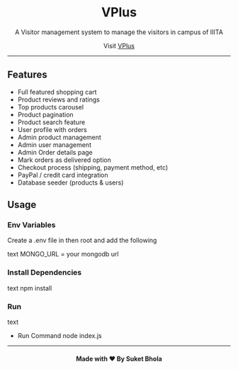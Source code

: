 <h1 align="center">VPlus</h1>
<p align = "center">A Visitor management system to manage the visitors in campus of IIITA
<p align="center">Visit <a href="https://vistor-management-system.herokuapp.com/">VPlus</a></p>

</p>

---

## Features
* Full featured shopping cart
* Product reviews and ratings
* Top products carousel
* Product pagination
* Product search feature
* User profile with orders
* Admin product management
* Admin user management
* Admin Order details page
* Mark orders as delivered option
* Checkout process (shipping, payment method, etc)
* PayPal / credit card integration
* Database seeder (products & users)



## Usage


### Env Variables

Create a .env file in then root and add the following

text
MONGO_URL = your mongodb url


### Install Dependencies

text
npm install


### Run

text
* Run Command
 node index.js



---

<h4 align="center">Made with ❤️ By Suket Bhola</h4>
